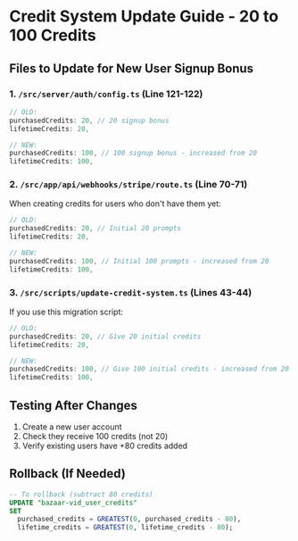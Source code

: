 # Credit System Update Guide - 20 to 100 Credits

## Files to Update for New User Signup Bonus

### 1. `/src/server/auth/config.ts` (Line 121-122)
```typescript
// OLD:
purchasedCredits: 20, // 20 signup bonus
lifetimeCredits: 20,

// NEW:
purchasedCredits: 100, // 100 signup bonus - increased from 20
lifetimeCredits: 100,
```

### 2. `/src/app/api/webhooks/stripe/route.ts` (Line 70-71)
When creating credits for users who don't have them yet:
```typescript
// OLD:
purchasedCredits: 20, // Initial 20 prompts
lifetimeCredits: 20,

// NEW:
purchasedCredits: 100, // Initial 100 prompts - increased from 20
lifetimeCredits: 100,
```

### 3. `/src/scripts/update-credit-system.ts` (Lines 43-44)
If you use this migration script:
```typescript
// OLD:
purchasedCredits: 20, // Give 20 initial credits
lifetimeCredits: 20,

// NEW:
purchasedCredits: 100, // Give 100 initial credits - increased from 20
lifetimeCredits: 100,
```

## Testing After Changes

1. Create a new user account
2. Check they receive 100 credits (not 20)
3. Verify existing users have +80 credits added

## Rollback (If Needed)

```sql
-- To rollback (subtract 80 credits)
UPDATE "bazaar-vid_user_credits"
SET 
  purchased_credits = GREATEST(0, purchased_credits - 80),
  lifetime_credits = GREATEST(0, lifetime_credits - 80);
```
